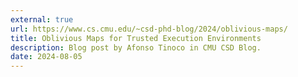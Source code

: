 ```yaml
---
external: true
url: https://www.cs.cmu.edu/~csd-phd-blog/2024/oblivious-maps/
title: Oblivious Maps for Trusted Execution Environments
description: Blog post by Afonso Tinoco in CMU CSD Blog.
date: 2024-08-05
---
```

